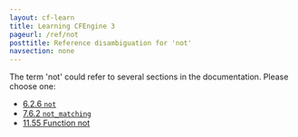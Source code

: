 ```yaml
---
layout: cf-learn
title: Learning CFEngine 3
pageurl: /ref/not
posttitle: Reference disambiguation for 'not'
navsection: none
---
```


The term 'not' could refer to several sections in the documentation. Please choose one:

- [6.2.6 <code>not</code>](https://cfengine.com/manuals/cf3-reference.html#not-in-classes)
- [7.6.2 <code>not_matching</code>](https://cfengine.com/manuals/cf3-reference.html#not_matching-in-delete_lines)
- [11.55 Function not](https://cfengine.com/manuals/cf3-reference.html#Function-not)
